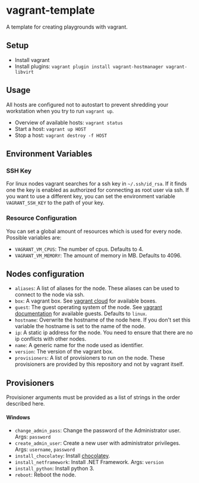 # vagrant-template

A template for creating playgrounds with vagrant.

## Setup

- Install vagrant
- Install plugins: `vagrant plugin install vagrant-hostmanager vagrant-libvirt`

## Usage

All hosts are configured not to autostart to prevent shredding your workstation when you try to run `vagrant up`.

- Overview of available hosts: `vagrant status`
- Start a host: `vagrant up HOST`
- Stop a host: `vagrant destroy -f HOST`

## Environment Variables

### SSH Key

For linux nodes vagrant searches for a ssh key in `~/.ssh/id_rsa`. If it finds one the key is enabled as authorized for connecting as root user via ssh. If you want to use a different key, you can set the environment variable `VAGRANT_SSH_KEY` to the path of your key.

### Resource Configuration

You can set a global amount of resources which is used for every node. Possible variables are:

- `VAGRANT_VM_CPUS`: The number of cpus. Defaults to 4.
- `VAGRANT_VM_MEMORY`: The amount of memory in MB. Defaults to 4096.

## Nodes configuration

- `aliases`: A list of aliases for the node. These aliases can be used to connect to the node via ssh.
- `box`: A vagrant box. See [vagrant cloud](https://app.vagrantup.com/boxes/search) for available boxes.
- `guest`: The guest operating system of the node. See [vagrant documentation](https://www.vagrantup.com/docs/providers/) for available guests. Defaults to `linux`.
- `hostname`: Overwrite the hostname of the node here. If you don't set this variable the hostname is set to the name of the node.
- `ip`: A static ip address for the node. You need to ensure that there are no ip conflicts with other nodes.
- `name`: A generic name for the node used as identifier.
- `version`: The version of the vagrant box.
- `provisioners`: A list of provisioners to run on the node. These provisioners are provided by this repository and not by vagrant itself.

## Provisioners

Provisioner arguments must be provided as a list of strings in the order described here.

#### Windows

- `change_admin_pass`: Change the password of the Administrator user. Args: `password`
- `create_admin_user`: Create a new user with administrator privileges. Args: `username`, `password`
- `install_chocolatey`: Install [chocolatey](https://chocolatey.org/).
- `install_netframework`: Install .NET Framework. Args: `version`
- `install_python`: Install python 3.
- `reboot`: Reboot the node.

